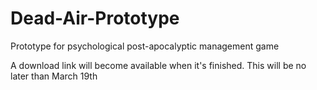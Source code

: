 # Dead-Air-Prototype
Prototype for psychological post-apocalyptic management game

A download link will become available when it's finished. This will be no later than March 19th
